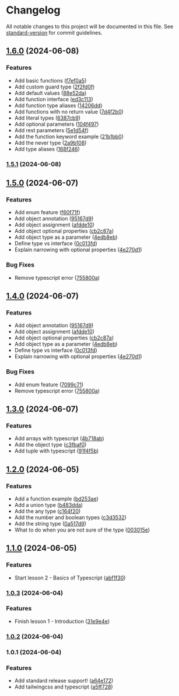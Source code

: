 # Changelog

All notable changes to this project will be documented in this file. See [standard-version](https://github.com/conventional-changelog/standard-version) for commit guidelines.

## [1.6.0](https://github.com/wakabibrian/typescript-tutorial/compare/v1.5.1...v1.6.0) (2024-06-08)


### Features

* Add basic functions ([f7ef0a5](https://github.com/wakabibrian/typescript-tutorial/commit/f7ef0a5352eb5d69f9a2a96d862a32f4a7cffa53))
* Add custom guard type ([2f2fd0f](https://github.com/wakabibrian/typescript-tutorial/commit/2f2fd0f23d8fe01d6fee5312880db441692d2d25))
* Add default values ([88e52da](https://github.com/wakabibrian/typescript-tutorial/commit/88e52da8a0b23b9a01f63a923b512fddbf572de9))
* Add function interface ([ed3c113](https://github.com/wakabibrian/typescript-tutorial/commit/ed3c113ef2b11abc17226768e72c099126793b05))
* Add function type aliases ([14206dd](https://github.com/wakabibrian/typescript-tutorial/commit/14206dd8edcbaca18780625562f300af22656b4d))
* Add functions with no return value ([7d4f2b0](https://github.com/wakabibrian/typescript-tutorial/commit/7d4f2b08ad708e7e9eb9f64c4fece6e2e5ed8871))
* Add literal types ([6387cb9](https://github.com/wakabibrian/typescript-tutorial/commit/6387cb976e3ce199d3fe537bf4b3d3abe67610d3))
* Add optional parameters ([104f497](https://github.com/wakabibrian/typescript-tutorial/commit/104f4977b97af9151690de323813080bdf65f70d))
* Add rest parameters ([5e1d54f](https://github.com/wakabibrian/typescript-tutorial/commit/5e1d54fb68c46fd60ee499a28585a3b0ff09ebd7))
* Add the function keyword example ([21b1bb0](https://github.com/wakabibrian/typescript-tutorial/commit/21b1bb03f4e86c549ef3e4e51c203fe16aeecea5))
* Add the never type ([2a9b108](https://github.com/wakabibrian/typescript-tutorial/commit/2a9b1085a72341ef017a6ea345f4c47638e2cf19))
* Add type aliases ([168f246](https://github.com/wakabibrian/typescript-tutorial/commit/168f2469dcca814b0edb673d0b18288693cd1cb3))

### [1.5.1](https://github.com/wakabibrian/typescript-tutorial/compare/v1.5.0...v1.5.1) (2024-06-08)

## [1.5.0](https://github.com/wakabibrian/typescript-tutorial/compare/v1.3.0...v1.5.0) (2024-06-07)


### Features

* Add enum feature ([f60f71f](https://github.com/wakabibrian/typescript-tutorial/commit/f60f71fee991e31402c0ee7a1ce5e7eedf4d18cc))
* Add object annotation ([95167d9](https://github.com/wakabibrian/typescript-tutorial/commit/95167d92d52acf0f00a34a7585e7ef1f06cd85e5))
* Add object assignment ([afdde10](https://github.com/wakabibrian/typescript-tutorial/commit/afdde1029cd44e81e0f5977d0670d63e07688707))
* Add object optional properties ([cb2c87a](https://github.com/wakabibrian/typescript-tutorial/commit/cb2c87a464a10150d6aa5bd6500f6be44d48de02))
* Add object type as a parameter ([4edb8eb](https://github.com/wakabibrian/typescript-tutorial/commit/4edb8eb45b3d768caa062bb2694c90909c6a5a98))
* Define type vs interface ([0c013fd](https://github.com/wakabibrian/typescript-tutorial/commit/0c013fdaeaeeb718b9e579b9aff63b3c1c9fa285))
* Explain narrowing with optional properties ([4e270d1](https://github.com/wakabibrian/typescript-tutorial/commit/4e270d195c7ca1230628e85615ab1b56ec69b615))


### Bug Fixes

* Remove typescript error ([755800a](https://github.com/wakabibrian/typescript-tutorial/commit/755800a1383c6de28b2907577fe692b2b234e510))

## [1.4.0](https://github.com/wakabibrian/typescript-tutorial/compare/v1.3.0...v1.4.0) (2024-06-07)


### Features

* Add object annotation ([95167d9](https://github.com/wakabibrian/typescript-tutorial/commit/95167d92d52acf0f00a34a7585e7ef1f06cd85e5))
* Add object assignment ([afdde10](https://github.com/wakabibrian/typescript-tutorial/commit/afdde1029cd44e81e0f5977d0670d63e07688707))
* Add object optional properties ([cb2c87a](https://github.com/wakabibrian/typescript-tutorial/commit/cb2c87a464a10150d6aa5bd6500f6be44d48de02))
* Add object type as a parameter ([4edb8eb](https://github.com/wakabibrian/typescript-tutorial/commit/4edb8eb45b3d768caa062bb2694c90909c6a5a98))
* Define type vs interface ([0c013fd](https://github.com/wakabibrian/typescript-tutorial/commit/0c013fdaeaeeb718b9e579b9aff63b3c1c9fa285))
* Explain narrowing with optional properties ([4e270d1](https://github.com/wakabibrian/typescript-tutorial/commit/4e270d195c7ca1230628e85615ab1b56ec69b615))


### Bug Fixes

* Add enum feature ([7099c71](https://github.com/wakabibrian/typescript-tutorial/commit/7099c717f525087fe0033902b3a89c52d7a5e600))
* Remove typescript error ([755800a](https://github.com/wakabibrian/typescript-tutorial/commit/755800a1383c6de28b2907577fe692b2b234e510))

## [1.3.0](https://github.com/wakabibrian/typescript-tutorial/compare/v1.2.0...v1.3.0) (2024-06-07)


### Features

* Add arrays with typescript ([4b718ab](https://github.com/wakabibrian/typescript-tutorial/commit/4b718ab013c53d25eba6c5078a79232d72fb581d))
* Add the object type ([c3fbaf0](https://github.com/wakabibrian/typescript-tutorial/commit/c3fbaf03b2190425844884cacbc5925bf335d052))
* Add tuple with typescript ([91f4f5b](https://github.com/wakabibrian/typescript-tutorial/commit/91f4f5b0c9983b923d47bf6a52d99d8a38429a85))

## [1.2.0](https://github.com/wakabibrian/typescript-tutorial/compare/v1.1.0...v1.2.0) (2024-06-05)


### Features

* Add a function example ([bd253ae](https://github.com/wakabibrian/typescript-tutorial/commit/bd253ae1bd1b0899553fbab07cd5a57f7264d9fb))
* Add a union type ([b483dda](https://github.com/wakabibrian/typescript-tutorial/commit/b483dda3d7d9a5446faafb6fa8188756eeff1218))
* Add the any type ([c164f20](https://github.com/wakabibrian/typescript-tutorial/commit/c164f20e98302de96a1d22e6d58dbcd450fb5bb6))
* Add the number and boolean types ([c3d3532](https://github.com/wakabibrian/typescript-tutorial/commit/c3d3532b927ccca43b231d83ac0d5f0b9855cc13))
* Add the string type ([0a517d9](https://github.com/wakabibrian/typescript-tutorial/commit/0a517d95771729b52cb92bbc2c7a27d49bdba1b0))
* What to do when you are not sure of the type ([003015e](https://github.com/wakabibrian/typescript-tutorial/commit/003015e643b14a849578c65b657e257b4ea1ebc2))

## [1.1.0](https://github.com/wakabibrian/typescript-tutorial/compare/v1.0.3...v1.1.0) (2024-06-05)


### Features

* Start lesson 2 - Basics of Typescript ([abf1f30](https://github.com/wakabibrian/typescript-tutorial/commit/abf1f306a59b3aeecbc15b7dd05103ec1f6b81ac))

### [1.0.3](https://github.com/wakabibrian/typescript-tutorial/compare/v1.0.2...v1.0.3) (2024-06-04)


### Features

* Finish lesson 1 - Introduction ([31e9e4e](https://github.com/wakabibrian/typescript-tutorial/commit/31e9e4ee118d18b99be9194449be4480d56d0e52))

### [1.0.2](https://github.com/wakabibrian/typescript-tutorial/compare/v1.0.1...v1.0.2) (2024-06-04)

### 1.0.1 (2024-06-04)


### Features

* Add standard release support! ([a64e172](https://github.com/wakabibrian/typescript-tutorial/commit/a64e172cfe3265b9acd2c201351d9e8d61e33eb0))
* Add tailwingcss and typescript ([a5ff728](https://github.com/wakabibrian/typescript-tutorial/commit/a5ff728795df385f6d82679cfa1dce9fa91c36a4))
